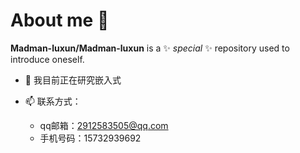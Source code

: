 # About me 👋


**Madman-luxun/Madman-luxun** is a ✨ _special_ ✨ repository used to introduce oneself.
                                                                                         
- 🔭 我目前正在研究嵌入式

- 📫 联系方式：
  - qq邮箱：2912583505@qq.com
  - 手机号码：15732939692


